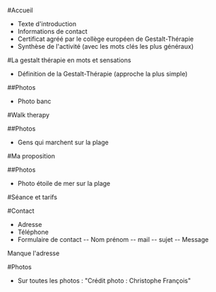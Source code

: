#Accueil

- Texte d'introduction
- Informations de contact
- Certificat agréé par le collège européen de Gestalt-Thérapie
- Synthèse de l'activité (avec les mots clés les plus généraux)


#La gestalt thérapie en mots et sensations

- Définition de la Gestalt-Thérapie (approche la plus simple)

##Photos

- Photo banc


#Walk therapy


##Photos

- Gens qui marchent sur la plage


#Ma proposition

##Photos

- Photo étoile de mer sur la plage


#Séance et tarifs

#Contact

- Adresse
- Téléphone
- Formulaire de contact
-- Nom prénom
-- mail
-- sujet
-- Message

Manque l'adresse

#Photos

- Sur toutes les photos : "Crédit photo : Christophe François"